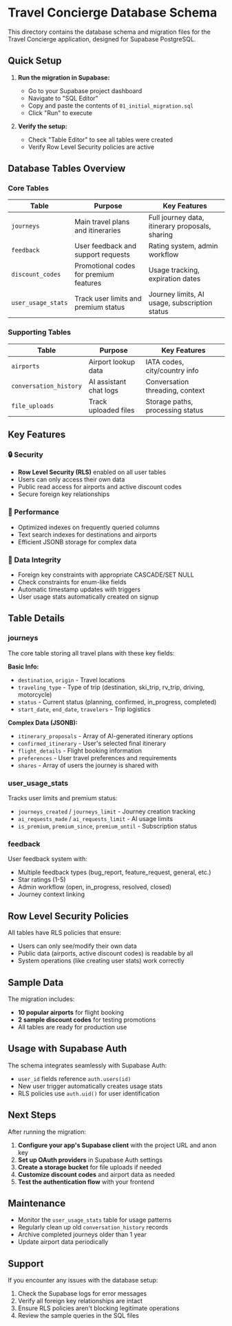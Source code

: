 # Travel Concierge Database Schema

This directory contains the database schema and migration files for the Travel Concierge application, designed for Supabase PostgreSQL.

## Quick Setup

1. **Run the migration in Supabase:**
   - Go to your Supabase project dashboard
   - Navigate to "SQL Editor"
   - Copy and paste the contents of `01_initial_migration.sql`
   - Click "Run" to execute

2. **Verify the setup:**
   - Check "Table Editor" to see all tables were created
   - Verify Row Level Security policies are active

## Database Tables Overview

### Core Tables

| Table | Purpose | Key Features |
|-------|---------|--------------|
| `journeys` | Main travel plans and itineraries | Full journey data, itinerary proposals, sharing |
| `feedback` | User feedback and support requests | Rating system, admin workflow |
| `discount_codes` | Promotional codes for premium features | Usage tracking, expiration dates |
| `user_usage_stats` | Track user limits and premium status | Journey limits, AI usage, subscription status |

### Supporting Tables

| Table | Purpose | Key Features |
|-------|---------|--------------|
| `airports` | Airport lookup data | IATA codes, city/country info |
| `conversation_history` | AI assistant chat logs | Conversation threading, context |
| `file_uploads` | Track uploaded files | Storage paths, processing status |

## Key Features

### 🔒 Security
- **Row Level Security (RLS)** enabled on all user tables
- Users can only access their own data
- Public read access for airports and active discount codes
- Secure foreign key relationships

### 🚀 Performance  
- Optimized indexes on frequently queried columns
- Text search indexes for destinations and airports
- Efficient JSONB storage for complex data

### 🔄 Data Integrity
- Foreign key constraints with appropriate CASCADE/SET NULL
- Check constraints for enum-like fields
- Automatic timestamp updates with triggers
- User usage stats automatically created on signup

## Table Details

### journeys
The core table storing all travel plans with these key fields:

**Basic Info:**
- `destination`, `origin` - Travel locations
- `traveling_type` - Type of trip (destination, ski_trip, rv_trip, driving, motorcycle)
- `status` - Current status (planning, confirmed, in_progress, completed)
- `start_date`, `end_date`, `travelers` - Trip logistics

**Complex Data (JSONB):**
- `itinerary_proposals` - Array of AI-generated itinerary options
- `confirmed_itinerary` - User's selected final itinerary  
- `flight_details` - Flight booking information
- `preferences` - User travel preferences and requirements
- `shares` - Array of users the journey is shared with

### user_usage_stats
Tracks user limits and premium status:
- `journeys_created` / `journeys_limit` - Journey creation tracking
- `ai_requests_made` / `ai_requests_limit` - AI usage limits
- `is_premium`, `premium_since`, `premium_until` - Subscription status

### feedback
User feedback system with:
- Multiple feedback types (bug_report, feature_request, general, etc.)
- Star ratings (1-5)
- Admin workflow (open, in_progress, resolved, closed)
- Journey context linking

## Row Level Security Policies

All tables have RLS policies that ensure:
- Users can only see/modify their own data
- Public data (airports, active discount codes) is readable by all
- System operations (like creating user stats) work correctly

## Sample Data

The migration includes:
- **10 popular airports** for flight booking
- **2 sample discount codes** for testing promotions
- All tables are ready for production use

## Usage with Supabase Auth

The schema integrates seamlessly with Supabase Auth:
- `user_id` fields reference `auth.users(id)`
- New user trigger automatically creates usage stats
- RLS policies use `auth.uid()` for user identification

## Next Steps

After running the migration:

1. **Configure your app's Supabase client** with the project URL and anon key
2. **Set up OAuth providers** in Supabase Auth settings  
3. **Create a storage bucket** for file uploads if needed
4. **Customize discount codes** and airport data as needed
5. **Test the authentication flow** with your frontend

## Maintenance

- Monitor the `user_usage_stats` table for usage patterns
- Regularly clean up old `conversation_history` records
- Archive completed journeys older than 1 year
- Update airport data periodically

## Support

If you encounter any issues with the database setup:
1. Check the Supabase logs for error messages
2. Verify all foreign key relationships are intact
3. Ensure RLS policies aren't blocking legitimate operations
4. Review the sample queries in the SQL files